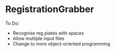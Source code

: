 # RegistrationGrabber

To Do:

- Recognise reg plates with spaces
- Allow multiple input files
- Change to more object-oriented programming
